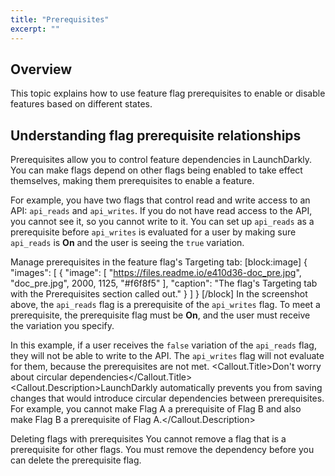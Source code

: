 ```yaml
---
title: "Prerequisites"
excerpt: ""
---
```

## Overview
This topic explains how to use feature flag prerequisites to enable or disable features based on different states.
## Understanding flag prerequisite relationships
Prerequisites allow you to control feature dependencies in LaunchDarkly. You can make flags depend on other flags being enabled to take effect themselves, making them prerequisites to enable a feature.

For example, you have two flags that control read and write access to an API: `api_reads` and `api_writes`.  If you do not have read access to the API, you cannot see it, so you cannot write to it. You can set up `api_reads` as a prerequisite before `api_writes` is evaluated for a user by making sure `api_reads` is **On** and the user is seeing the `true` variation.

Manage prerequisites in the feature flag's Targeting tab:
[block:image]
{
  "images": [
    {
      "image": [
        "https://files.readme.io/e410d36-doc_pre.jpg",
        "doc_pre.jpg",
        2000,
        1125,
        "#f6f8f5"
      ],
      "caption": "The flag's Targeting tab with the Prerequisites section called out."
    }
  ]
}
[/block]
In the screenshot above, the `api_reads` flag is a prerequisite of the `api_writes` flag. To meet a prerequisite, the prerequisite flag must be **On**, and the user must receive the variation you specify. 

In this example, if a user receives the `false` variation of the `api_reads` flag, they will not be able to write to the API. The `api_writes` flag will not evaluate for them, because the prerequisites are not met.
<Callout intent="info">
  <Callout.Title>Don't worry about circular dependencies</Callout.Title>
   <Callout.Description>LaunchDarkly automatically prevents you from saving changes that would introduce circular dependencies between prerequisites. 
For example, you cannot make Flag A a prerequisite of Flag B and also make Flag B a prerequisite of Flag A.</Callout.Description>
</Callout>

<Callout intent="alert">
  <Callout.Title>Deleting flags with prerequisites</Callout.Title>
   <Callout.Description>You cannot remove a flag that is a prerequisite for other flags. You must remove the dependency before you can delete the prerequisite flag.</Callout.Description>
</Callout>